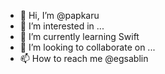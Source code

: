 - 👋 Hi, I’m @papkaru
- 👀 I’m interested in ...
- 🌱 I’m currently learning Swift
- 💞️ I’m looking to collaborate on ...
- 📫 How to reach me @egsablin

<!---
papkaru/papkaru is a ✨ special ✨ repository because its `README.md` (this file) appears on your GitHub profile.
You can click the Preview link to take a look at your changes.
--->
